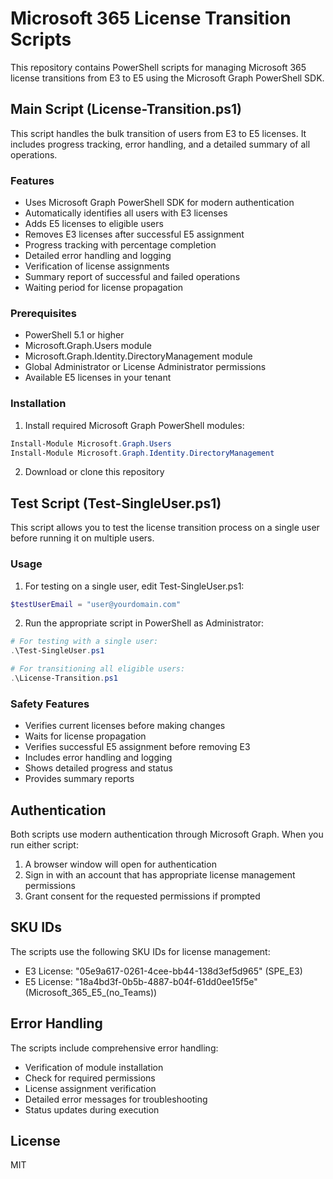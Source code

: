 # Microsoft 365 License Transition Scripts

This repository contains PowerShell scripts for managing Microsoft 365 license transitions from E3 to E5 using the Microsoft Graph PowerShell SDK.

## Main Script (License-Transition.ps1)

This script handles the bulk transition of users from E3 to E5 licenses. It includes progress tracking, error handling, and a detailed summary of all operations.

### Features
- Uses Microsoft Graph PowerShell SDK for modern authentication
- Automatically identifies all users with E3 licenses
- Adds E5 licenses to eligible users
- Removes E3 licenses after successful E5 assignment
- Progress tracking with percentage completion
- Detailed error handling and logging
- Verification of license assignments
- Summary report of successful and failed operations
- Waiting period for license propagation

### Prerequisites
- PowerShell 5.1 or higher
- Microsoft.Graph.Users module
- Microsoft.Graph.Identity.DirectoryManagement module
- Global Administrator or License Administrator permissions
- Available E5 licenses in your tenant

### Installation
1. Install required Microsoft Graph PowerShell modules:
```powershell
Install-Module Microsoft.Graph.Users
Install-Module Microsoft.Graph.Identity.DirectoryManagement
```

2. Download or clone this repository

## Test Script (Test-SingleUser.ps1)

This script allows you to test the license transition process on a single user before running it on multiple users.

### Usage
1. For testing on a single user, edit Test-SingleUser.ps1:
```powershell
$testUserEmail = "user@yourdomain.com"
```

2. Run the appropriate script in PowerShell as Administrator:
```powershell
# For testing with a single user:
.\Test-SingleUser.ps1

# For transitioning all eligible users:
.\License-Transition.ps1
```

### Safety Features
- Verifies current licenses before making changes
- Waits for license propagation
- Verifies successful E5 assignment before removing E3
- Includes error handling and logging
- Shows detailed progress and status
- Provides summary reports

## Authentication

Both scripts use modern authentication through Microsoft Graph. When you run either script:
1. A browser window will open for authentication
2. Sign in with an account that has appropriate license management permissions
3. Grant consent for the requested permissions if prompted

## SKU IDs

The scripts use the following SKU IDs for license management:
- E3 License: "05e9a617-0261-4cee-bb44-138d3ef5d965" (SPE_E3)
- E5 License: "18a4bd3f-0b5b-4887-b04f-61dd0ee15f5e" (Microsoft_365_E5_(no_Teams))

## Error Handling

The scripts include comprehensive error handling:
- Verification of module installation
- Check for required permissions
- License assignment verification
- Detailed error messages for troubleshooting
- Status updates during execution

## License

MIT